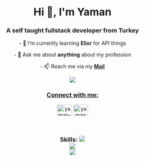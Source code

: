 <h1 align="center">Hi 👋, I'm Yaman</h1>
<h3 align="center">A self taught fullstack developer from Turkey</h3>

<p align="center">
- 🌱 I’m currently learning <strong>Elixr</strong> for API things

</p>
<p align="center">
- 💬 Ask me about <strong>anything</strong> about my profession

</p>
<p align="center">
- 📫 Reach me via my <a href="mailto://yaman.devrim+contact@gmail.com"><strong>Mail</strong></p>

<p align="center"> 
  <img src="https://spotify-github-profile.vercel.app/api/view?uid=ojvi3kakv3ve8fihzjndkizul&cover_image=true&theme=novatorem&show_offline=false&background_color=121212&interchange=true">
</p>

<h3 align="center">Connect with me:</h3>
<p align="center">
<a href="https://linkedin.com/in/yaman-devrim" target="blank"><img align="center" src="https://raw.githubusercontent.com/rahuldkjain/github-profile-readme-generator/master/src/images/icons/Social/linked-in-alt.svg" alt="yaman-devrim" height="30" width="40" /></a>
<a href="https://instagram.com/yamandvrm" target="blank"><img align="center" src="https://raw.githubusercontent.com/rahuldkjain/github-profile-readme-generator/master/src/images/icons/Social/instagram.svg" alt="yamandvrm" height="30" width="40" /></a>
</p>
<br>
<h3 align="center"> Skills:
  <a href="https://skillicons.dev">
    <img src="https://skillicons.dev/icons?i=js,nodejs,figma,react,nextjs,bootstrap,html,css,php,codepen,vercel" />
  </a><br>
  <a href="https://skillicons.dev">
    <img src="https://skillicons.dev/icons?i=py,c,cpp,arduino,bash,cmake,vim" />
  </a><br>
  <a href="https://skillicons.dev">
    <img src="https://skillicons.dev/icons?i=ps,ai,pr,xd" />
  </a>
</h3>

<!-- 

I used this (https://rahuldkjain.github.io/gh-profile-readme-generator/) badboi to create my md

-->
